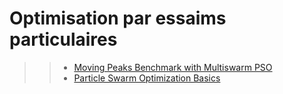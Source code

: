 # Optimisation par essaims particulaires

>> - [Moving Peaks Benchmark with Multiswarm PSO](http://deap.readthedocs.org/en/master/examples/pso_multiswarm.html)
>> - [Particle Swarm Optimization Basics](http://deap.readthedocs.org/en/master/examples/pso_basic.html)
